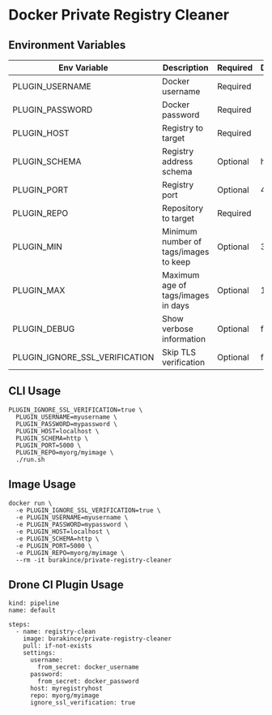 # Docker Private Registry Cleaner

## Environment Variables

| Env Variable                   | Description                           | Required | Default |
| ------------------------------ | ------------------------------------- | -------- | ------- |
| PLUGIN_USERNAME                | Docker username                       | Required |         |
| PLUGIN_PASSWORD                | Docker password                       | Required |         |
| PLUGIN_HOST                    | Registry to target                    | Required |         |
| PLUGIN_SCHEMA                  | Registry address schema               | Optional | https   |
| PLUGIN_PORT                    | Registry port                         | Optional | 443     |
| PLUGIN_REPO                    | Repository to target                  | Required |         |
| PLUGIN_MIN                     | Minimum number of tags/images to keep | Optional | 3       |
| PLUGIN_MAX                     | Maximum age of tags/images in days    | Optional | 15      |
| PLUGIN_DEBUG                   | Show verbose information              | Optional | false   |
| PLUGIN_IGNORE_SSL_VERIFICATION | Skip TLS verification                 | Optional | false   |

## CLI Usage

```
PLUGIN_IGNORE_SSL_VERIFICATION=true \
  PLUGIN_USERNAME=myusername \
  PLUGIN_PASSWORD=mypassword \
  PLUGIN_HOST=localhost \
  PLUGIN_SCHEMA=http \
  PLUGIN_PORT=5000 \
  PLUGIN_REPO=myorg/myimage \
  ./run.sh
```

## Image Usage

```
docker run \
  -e PLUGIN_IGNORE_SSL_VERIFICATION=true \
  -e PLUGIN_USERNAME=myusername \
  -e PLUGIN_PASSWORD=mypassword \
  -e PLUGIN_HOST=localhost \
  -e PLUGIN_SCHEMA=http \
  -e PLUGIN_PORT=5000 \
  -e PLUGIN_REPO=myorg/myimage \
  --rm -it burakince/private-registry-cleaner
```

## Drone CI Plugin Usage

```
kind: pipeline
name: default

steps:
  - name: registry-clean
    image: burakince/private-registry-cleaner
    pull: if-not-exists
    settings:
      username:
        from_secret: docker_username
      password:
        from_secret: docker_password
      host: myregistryhost
      repo: myorg/myimage
      ignore_ssl_verification: true
```
